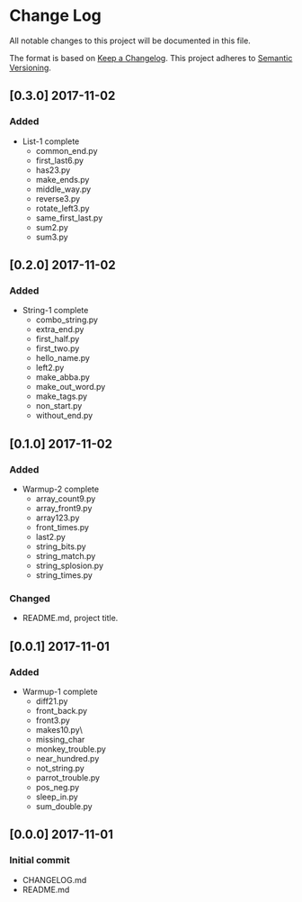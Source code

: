 # Change Log
All notable changes to this project will be documented in this file.

The format is based on [Keep a Changelog](http://keepachangelog.com/).
This project adheres to [Semantic Versioning](http://semver.org/).

## [0.3.0] 2017-11-02
### Added
- List-1 complete
  - common_end.py
  - first_last6.py
  - has23.py
  - make_ends.py
  - middle_way.py
  - reverse3.py
  - rotate_left3.py
  - same_first_last.py
  - sum2.py
  - sum3.py

## [0.2.0] 2017-11-02
### Added
- String-1 complete
  - combo_string.py
  - extra_end.py
  - first_half.py
  - first_two.py
  - hello_name.py
  - left2.py
  - make_abba.py
  - make_out_word.py
  - make_tags.py
  - non_start.py
  - without_end.py

## [0.1.0] 2017-11-02
### Added
- Warmup-2 complete
  - array_count9.py
  - array_front9.py
  - array123.py
  - front_times.py
  - last2.py
  - string_bits.py
  - string_match.py
  - string_splosion.py
  - string_times.py

### Changed
- README.md, project title.

## [0.0.1] 2017-11-01
### Added
- Warmup-1 complete
  - diff21.py
  - front_back.py
  - front3.py
  - makes10.py\
  - missing_char
  - monkey_trouble.py
  - near_hundred.py
  - not_string.py
  - parrot_trouble.py
  - pos_neg.py
  - sleep_in.py
  - sum_double.py

## [0.0.0] 2017-11-01
### Initial commit
- CHANGELOG.md
- README.md
